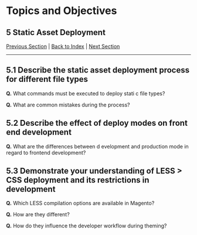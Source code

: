 # Topics and Objectives

## **5** Static Asset Deployment  

[Previous Section](./4.md) | [Back to Index](./) | [Next Section](./6.md)


------

## **5.1**  Describe the static asset deployment process for different file types

**Q.** What commands must be executed to deploy stati c file types?

**Q.** What are common mistakes during the process?

## **5.2**  Describe the effect of deploy modes on front end development

**Q.** What are the differences between d evelopment and production mode in regard to frontend development?

## **5.3**  Demonstrate your understanding of LESS > CSS deployment and its restrictions in development

**Q.** Which LESS compilation options are available in Magento?

**Q.** How are they different?

**Q.** How do they influence the developer workflow during theming?

